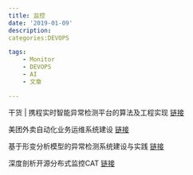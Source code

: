 ```yaml
---
title: 监控
date: '2019-01-09'
description:
categories:DEVOPS

tags:
	- Monitor
	- DEVOPS
	- AI
	- 文章

---
```


干货 | 携程实时智能异常检测平台的算法及工程实现 [链接](https://mp.weixin.qq.com/s?__biz=MjM5MDI3MjA5MQ==&mid=2697267895&idx=1&sn=863c6dfb0637829903af5f8eee5e5fd8&chksm=8376f583b4017c95e7fe8ff3af0658a6f8ef261a004f3cc017fdabe686b86bcf3634b9d052ab&scene=21#wechat_redirect)


美团外卖自动化业务运维系统建设 [链接](http://siye1982.github.io/2017/10/21/digger-share/)

基于形变分析模型的异常检测系统建设与实践 [链接](http://siye1982.github.io/2018/12/16/shape_change/)

深度剖析开源分布式监控CAT [链接](https://tech.meituan.com/CAT_in_Depth_Java_Application_Monitoring.html)

